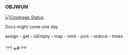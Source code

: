 ### OBJWUN

[![Coverage Status](https://coveralls.io/repos/github/fedeghe/objwun/badge.svg?branch=master)](https://coveralls.io/github/fedeghe/objwun?branch=master)

Docs might come one day 

assign - get - isEmpty - map - omit - pick - reduce - times

༺ ᚗᚌ ༻